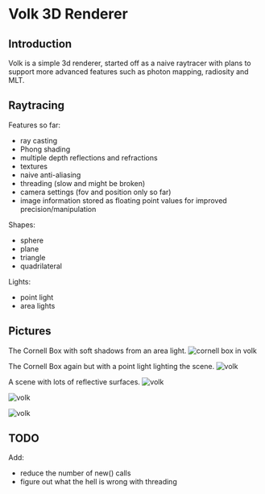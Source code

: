 Volk 3D Renderer
==============

Introduction
-----------

Volk is a simple 3d renderer, started off as a naive raytracer with plans to support more advanced features such as photon mapping, radiosity and MLT.

Raytracing
----------

Features so far:

* ray casting
* Phong shading
* multiple depth reflections and refractions
* textures
* naive anti-aliasing
* threading (slow and might be broken)
* camera settings (fov and position only so far)
* image information stored as floating point values for improved precision/manipulation

Shapes:

* sphere
* plane
* triangle
* quadrilateral

Lights:

* point light
* area lights


Pictures
-----------
The Cornell Box with soft shadows from an area light.
![cornell box in volk](https://github.com/pjpe/volk-renderer/raw/master/dev%20pics/version%200.3/softshadows.jpg "The Cornell box in volk without GI or radiosity")

The Cornell Box again but with a point light lighting the scene.
![volk](https://github.com/pjpe/volk-renderer/raw/master/dev%20pics/version%200.3/cornellbasic.jpg "The Cornell box in Volk, no global illumination or radiosity")



A scene with lots of reflective surfaces.
![volk](https://github.com/pjpe/volk-renderer/raw/master/dev%20pics/version%200.3/deepreflections.jpg "Deep Reflections")


![volk](https://github.com/pjpe/volk-renderer/raw/master/dev%20pics/version%200.3/messing%20with%20fov/testspheretexture2.jpg "Basic scene with textures")

![volk](https://github.com/pjpe/volk-renderer/raw/master/dev%20pics/version%200.3/test3.jpg "different lighting values")


TODO
----------

Add:

* reduce the number of new() calls
* figure out what the hell is wrong with threading
